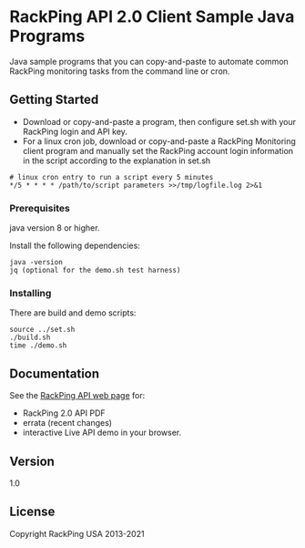 # RackPing API 2.0 Client Sample Java Programs

Java sample programs that you can copy-and-paste to automate common RackPing monitoring tasks from the command line or cron.

## Getting Started

* Download or copy-and-paste a program, then configure set.sh with your RackPing login and API key.
* For a linux cron job, download or copy-and-paste a RackPing Monitoring client program and manually set the RackPing account login information in the script according to the explanation in set.sh

```
# linux cron entry to run a script every 5 minutes
*/5 * * * * /path/to/script parameters >>/tmp/logfile.log 2>&1
```

### Prerequisites

java version 8 or higher.

Install the following dependencies:

```
java -version
jq (optional for the demo.sh test harness)
```

### Installing

There are build and demo scripts:

```
source ../set.sh
./build.sh
time ./demo.sh
```

## Documentation

See the [RackPing API web page](https://www.rackping.com/api.html) for:

* RackPing 2.0 API PDF
* errata (recent changes)
* interactive Live API demo in your browser.

## Version

1.0

## License

Copyright RackPing USA 2013-2021

